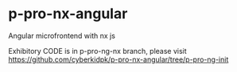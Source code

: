 # p-pro-nx-angular
Angular microfrontend with nx js

Exhibitory CODE is in p-pro-ng-nx branch, please visit https://github.com/cyberkidpk/p-pro-nx-angular/tree/p-pro-ng-init
